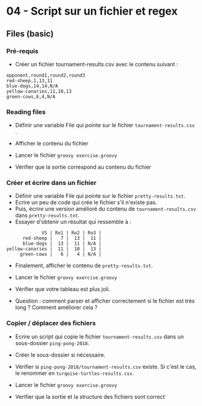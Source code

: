 # 04 - Script sur un fichier et regex

## Files (basic)

### Pré-requis

* Créer un fichier tournament-results.csv avec le contenu suivant : 
```csv
opponent,round1,round2,round3
red-sheep,1,13,11
blue-dogs,14,14,N/A
yellow-canaries,11,10,13
green-cows,6,4,N/A
```

### Reading files

* Définir une variable File qui pointe sur le fichier  `tournament-results.csv` .
* Afficher le contenu du fichier

* Lancer le fichier `groovy exercise.groovy`
* Vérifier que la sortie correspond au contenu du fichier

### Créer et écrire dans un fichier

* Définir une variable File qui pointe sur le fichier  `pretty-results.txt`.
* Ecrire un peu de code qui crée le fichier s'il n'existe pas.
* Puis, écrire une version amélioré du contenu de `tournament-results.csv` dans `pretty-results.txt`.
* Essayer d'obtenir un résultat qui ressemble à : 

```
             VS | Ro1 | Ro2 | Ro3 |
      red-sheep |   7 |  13 |  11 |
      blue-dogs |  13 |  11 | N/A |
yellow-canaries |  11 |  10 |  13 |
     green-cows |   6 |   4 | N/A |
```
* Finalement, afficher le contenu de `pretty-results.txt`.

* Lancer le fichier `groovy exercise.groovy`
* Vérifier que votre tableau est plus joli.
* Question : comment parser et afficher correctement si le fichier est très long ? Comment améliorer cela ?

### Copier / déplacer des fichiers

* Ecrire un script qui copie le fichier `tournament-results.csv` dans un sous-dossier `ping-pong-2018`.
* Créer le sous-dossier si nécessaire.
* Vérifier si `ping-pong-2018/tournament-results.csv` existe. Si c'est le cas, le renommer en `turqoise-turtles-results.csv`.

* Lancer le fichier `groovy exercise.groovy`
* Verifier que la sortie et la structure des fichiers sont correct




